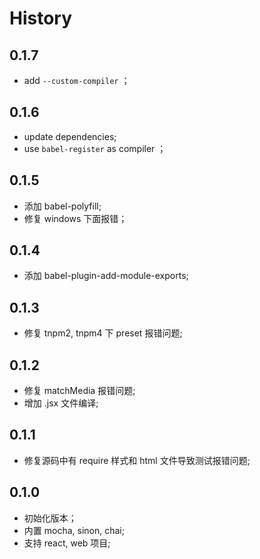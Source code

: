 # History

## 0.1.7
- add `--custom-compiler` ；

## 0.1.6
- update dependencies;
- use `babel-register` as compiler ；

## 0.1.5
- 添加 babel-polyfill;
- 修复 windows 下面报错；

## 0.1.4
- 添加 babel-plugin-add-module-exports;

## 0.1.3
- 修复 tnpm2, tnpm4 下 preset 报错问题;

## 0.1.2
- 修复 matchMedia 报错问题;
- 增加 .jsx 文件编译;

## 0.1.1
- 修复源码中有 require 样式和 html 文件导致测试报错问题;

## 0.1.0
- 初始化版本；
- 内置 mocha, sinon, chai;
- 支持 react, web 项目;

